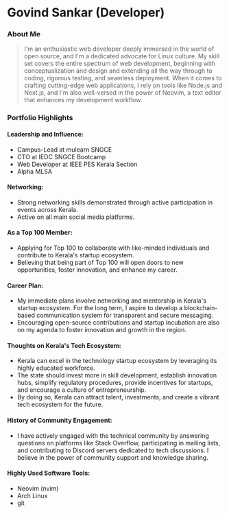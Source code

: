 # Govind Sankar (Developer)
### About Me
> I'm an enthusiastic web developer deeply immersed in the world of open source, and I'm a dedicated advocate for Linux culture. My skill set covers the entire spectrum of web development, beginning with conceptualization and design and extending all the way through to coding, rigorous testing, and seamless deployment. When it comes to crafting cutting-edge web applications, I rely on tools like Node.js and Next.js, and I'm also well-versed in the power of Neovim, a text editor that enhances my development workflow.

### Portfolio Highlights
#### Leadership and Influence:
- Campus-Lead at mulearn SNGCE
- CTO at IEDC SNGCE Bootcamp
- Web Developer at IEEE PES Kerala Section
- Alpha MLSA

#### Networking:
- Strong networking skills demonstrated through active participation in events across Kerala.
- Active on all main social media platforms.

#### As a Top 100 Member:
- Applying for Top 100 to collaborate with like-minded individuals and contribute to Kerala's startup ecosystem.
- Believing that being part of Top 100 will open doors to new opportunities, foster innovation, and enhance my career.

#### Career Plan:
- My immediate plans involve networking and mentorship in Kerala's startup ecosystem. For the long term, I aspire to develop a blockchain-based communication system for transparent and secure messaging.
- Encouraging open-source contributions and startup incubation are also on my agenda to foster innovation and growth in the region.

#### Thoughts on Kerala's Tech Ecosystem:
- Kerala can excel in the technology startup ecosystem by leveraging its highly educated workforce.
- The state should invest more in skill development, establish innovation hubs, simplify regulatory procedures, provide incentives for startups, and encourage a culture of entrepreneurship.
- By doing so, Kerala can attract talent, investments, and create a vibrant tech ecosystem for the future.

#### History of Community Engagement:
- I have actively engaged with the technical community by answering questions on platforms like Stack Overflow, participating in mailing lists, and contributing to Discord servers dedicated to tech discussions. I believe in the power of community support and knowledge sharing.

#### Highly Used Software Tools:
- Neovim (nvim)
- Arch Linux
- git
